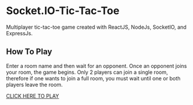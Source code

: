 # Socket.IO-Tic-Tac-Toe
Multiplayer tic-tac-toe game created with ReactJS, NodeJs, SocketIO, and ExpressJs.

## How To Play

Enter a room name and then wait for an opponent. Once an opponent joins your room, the game begins. Only 2 players can join a single room, therefore if one wants to join a full room, you must wait until one or both players leave the room.


[CLICK HERE TO PLAY](https://tictactoe-kjsb.onrender.com)
